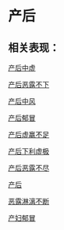 # 产后## 相关表现：[产后中虚](https://www.gmzyjc.com/search/result?wd=产后中虚)[产后恶露不下](https://www.gmzyjc.com/search/result?wd=产后恶露不下)[产后中风](https://www.gmzyjc.com/search/result?wd=产后中风)[产后郁冒](https://www.gmzyjc.com/search/result?wd=产后郁冒)[产后虚羸不足](https://www.gmzyjc.com/search/result?wd=产后虚羸不足)[产后下利虚极](https://www.gmzyjc.com/search/result?wd=产后下利虚极)[产后恶露不尽](https://www.gmzyjc.com/search/result?wd=产后恶露不尽)[产后](https://www.gmzyjc.com/search/result?wd=产后)[恶露淋漓不断](https://www.gmzyjc.com/search/result?wd=恶露淋漓不断)[产妇郁冒](https://www.gmzyjc.com/search/result?wd=产妇郁冒)
